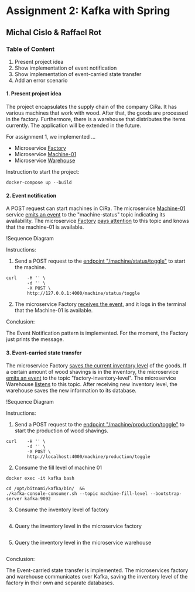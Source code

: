 # Assignment 2: Kafka with Spring
## Michal Cislo & Raffael Rot

### Table of Content

1. Present project idea
2. Show implementation of event notification
3. Show implementation of event-carried state transfer
4. Add an error scenario

#### 1. Present project idea

The project encapsulates the supply chain of the company CiRa. 
It has various machines that work with wood. After that, the goods are processed in the factory. 
Furthermore, there is a warehouse that distributes the items currently. 
The application will be extended in the future. 

For assignment 1, we implemented ...
* Microservice [Factory](https://github.com/nikokelx/event-driven_and_process-oriented-architecture_group-5/tree/main/project/factory)
* Microservice [Machine-01](https://github.com/nikokelx/event-driven_and_process-oriented-architecture_group-5/tree/main/project/machine-01) 
* Microservice [Warehouse](https://github.com/nikokelx/event-driven_and_process-oriented-architecture_group-5/tree/main/project/warehouse)

Instruction to start the project:

```
docker-compose up --build
```

#### 2. Event notification

A POST request can start machines in CiRa. 
The microservice [Machine-01](https://github.com/nikokelx/event-driven_and_process-oriented-architecture_group-5/tree/main/project/machine-01) 
service [emits an event](https://github.com/nikokelx/event-driven_and_process-oriented-architecture_group-5/blob/main/project/machine-01/src/main/java/ch/unisg/machine01/infrastructure/adapters/messages/MachineStatusMessage.java) 
to the "machine-status" topic indicating its availability.
The microservice [Factory](https://github.com/nikokelx/event-driven_and_process-oriented-architecture_group-5/tree/main/project/factory) 
[pays attention](https://github.com/nikokelx/event-driven_and_process-oriented-architecture_group-5/blob/main/project/factory/src/main/java/ch/unisg/factory/controllers/event/MachineStatusEventListener.java)
to this topic and knows that the machine-01 is available.

!Sequence Diagram

Instructions: 

1. Send a POST request to the [endpoint "/machine/status/toggle"](https://github.com/nikokelx/event-driven_and_process-oriented-architecture_group-5/blob/main/project/machine-01/src/main/java/ch/unisg/machine01/controllers/http/ToggleMachineWebController.java) to start the machine. 

```
curl    -H '' \
        -d '' \
        -X POST \
        http://127.0.0.1:4000/machine/status/toggle
```

2. The microservice Factory [receives the event](https://github.com/nikokelx/event-driven_and_process-oriented-architecture_group-5/blob/main/project/factory/src/main/java/ch/unisg/factory/controllers/event/MachineStatusEventListener.java), and it logs in the terminal that the Machine-01 is available. 

Conclusion:

The Event Notification pattern is implemented. For the moment, the Factory just prints the message.

#### 3. Event-carried state transfer

The microservice Factory [saves the current inventory level](https://github.com/nikokelx/event-driven_and_process-oriented-architecture_group-5/blob/main/project/factory/src/main/java/ch/unisg/factory/infrastructure/repository/MachinePersistenceAdapter.java)
of the goods. 
If a certain amount of wood shavings is in the inventory, the microservice [emits an event](https://github.com/nikokelx/event-driven_and_process-oriented-architecture_group-5/blob/main/project/factory/src/main/java/ch/unisg/factory/infrastructure/adapters/messages/FactoryInventoryLevelEvent.java)
to the topic "factory-inventory-level". 
The microservice Warehouse [listens](https://github.com/nikokelx/event-driven_and_process-oriented-architecture_group-5/blob/main/project/warehouse/src/main/java/ch/unisg/warehouse/service/ConsumerService.java) 
to this topic. After receiving new inventory level, the warehouse saves the new information to its database.

!Sequence Diagram

Instructions:

1. Send a POST request to the [endpoint "/machine/production/toggle"](https://github.com/nikokelx/event-driven_and_process-oriented-architecture_group-5/blob/main/project/machine-01/src/main/java/ch/unisg/machine01/controllers/http/ToggleProductionWebController.java) to start the production of wood shavings. 

```
curl    -H '' \
        -d '' \
        -X POST \
        http://localhost:4000/machine/production/toggle
```

2. Consume the fill level of machine 01
```
docker exec -it kafka bash
```

```
cd /opt/bitnami/kafka/bin/  &&
./kafka-console-consumer.sh --topic machine-fill-level --bootstrap-server kafka:9092
```

3. Consume the inventory level of factory

```

```

4. Query the inventory level in the microservice factory

```

```

5. Query the inventory level in the microservice warehouse

```

```

Conclusion:

The Event-carried state transfer is implemented. The microservices factory and warehouse communicates over Kafka, saving the inventory level of the factory in their own and separate databases. 
